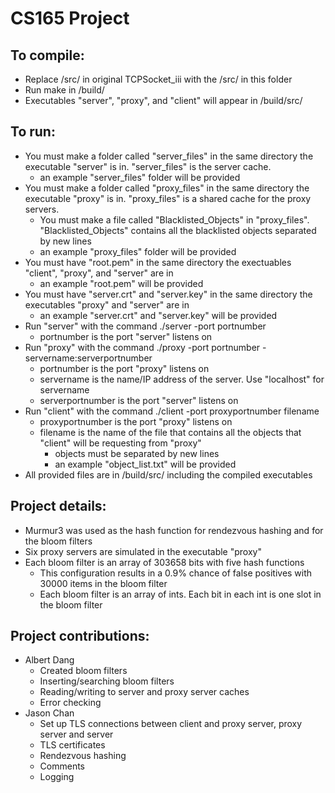 # CS165 Project

## To compile:
* Replace /src/ in original TCPSocket_iii with the /src/ in this folder
* Run make in /build/ 
* Executables "server", "proxy", and "client" will appear in /build/src/

## To run:
* You must make a folder called "server_files" in the same directory the executable "server" is in. "server_files" is the server cache.
	* an example "server_files" folder will be provided
* You must make a folder called "proxy_files" in the same directory the executable "proxy" is in. "proxy_files" is a shared cache for the proxy servers.
	* You must make a file called "Blacklisted_Objects" in "proxy_files". "Blacklisted_Objects" contains all the blacklisted objects separated by new lines
	* an example "proxy_files" folder will be provided
* You must have "root.pem" in the same directory the exectuables "client", "proxy", and "server" are in
	* an example "root.pem" will be provided
* You must have "server.crt" and "server.key" in the same directory the executables "proxy" and "server" are in
	* an example "server.crt" and "server.key" will be provided 
* Run "server" with the command ./server -port portnumber
	* portnumber is the port "server" listens on
* Run "proxy" with the command ./proxy -port portnumber -servername:serverportnumber
	* portnumber is the port "proxy" listens on
	* servername is the name/IP address of the server. Use "localhost" for servername
	* serverportnumber is the port "server" listens on
* Run "client" with the command ./client -port proxyportnumber filename
	* proxyportnumber is the port "proxy" listens on
	* filename is the name of the file that contains all the objects that "client" will be requesting from "proxy"
		* objects must be separated by new lines
		* an example "object_list.txt" will be provided
* All provided files are in /build/src/ including the compiled executables

## Project details:
* Murmur3 was used as the hash function for rendezvous hashing and for the bloom filters
* Six proxy servers are simulated in the executable "proxy"
* Each bloom filter is an array of 303658 bits with five hash functions
	* This configuration results in a 0.9% chance of false positives with 30000 items in the bloom filter
	* Each bloom filter is an array of ints. Each bit in each int is one slot in the bloom filter

## Project contributions:
* Albert Dang
	* Created bloom filters
	* Inserting/searching bloom filters
	* Reading/writing to server and proxy server caches
	* Error checking
* Jason Chan
	* Set up TLS connections between client and proxy server, proxy server and server
	* TLS certificates
	* Rendezvous hashing
	* Comments
	* Logging
